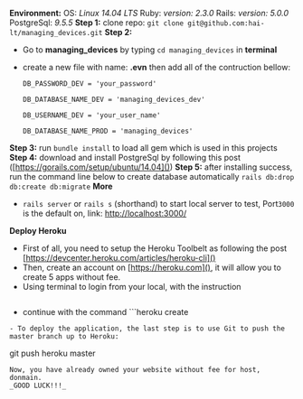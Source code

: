 **Environment:**
  OS: _Linux 14.04 LTS_
  Ruby: _version: 2.3.0_
  Rails: _version: 5.0.0_
  PostgreSql: _9.5.5_
**Step 1:** clone repo: `git clone git@github.com:hai-lt/managing_devices.git`
**Step 2:**
- Go to **managing_devices** by typing `cd managing_devices` in **terminal**
- create a new file with name: **.evn** then add all of the contruction bellow:

    `DB_PASSWORD_DEV = 'your_password'`

    `DB_DATABASE_NAME_DEV = 'managing_devices_dev'`

    `DB_USERNAME_DEV = 'your_user_name'`

    `DB_DATABASE_NAME_PROD = 'managing_devices'`

**Step 3:** run  `bundle install` to load all gem which is used in this projects
**Step 4:** download and install PostgreSql by following this post ([https://gorails.com/setup/ubuntu/14.04]())
**Step 5:** after installing success, run the command line below to create database automatically
  `rails db:drop db:create db:migrate`
**More**
- `rails server` or `rails s` (shorthand) to start local server to test, Port`3000` is the default on, link: [http://localhost:3000/]()

**Deploy Heroku**
- First of all, you need to setup the Heroku Toolbelt as following the post [https://devcenter.heroku.com/articles/heroku-cli]()
- Then, create an account on [https://heroku.com](), it will allow you to create 5 apps without fee.
- Using terminal to login from your local, with the instruction
```heroku login
```
- continue with the command ```heroku create
``` it will create automatically where you are in your **terminal**
- To deploy the application, the last step is to use Git to push the master branch up to Heroku:
```
git push heroku master
```
Now, you have already owned your website without fee for host, donmain.
_GOOD LUCK!!!_
